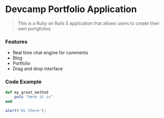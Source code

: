 # Devcamp Portfolio Application

> This is a Ruby on Rails 5 application that allows users to create their own portgfolios

### Features

- Real time chat engine for comments
- Blog
- Portfolio
- Drag and drop interface

### Code Example

```ruby
def my_great_method
	puts "here it is"
end
```

```javascript
alert('Hi there');
```